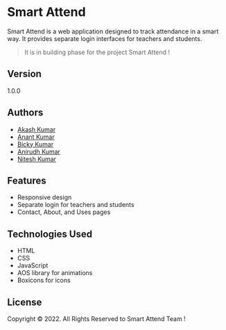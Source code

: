 # Smart Attend

Smart Attend is a web application designed to track attendance in a smart way. It provides separate login interfaces for teachers and students.

> It is in building phase for the project Smart Attend !

## Version

1.0.0

## Authors

- [Akash Kumar](https://github.com/Akashkumar9508)
- [Anant Kumar](https://github.com/Anant1004)
- [ Bicky Kumar](https://github.com/bickysrm)
- [Anirudh Kumar](https://github.com/Aniruddh0012)
- [Nitesh Kumar](https://github.com/Niteshkumar7992)

## Features

- Responsive design
- Separate login for teachers and students
- Contact, About, and Uses pages

## Technologies Used

- HTML
- CSS
- JavaScript
- AOS library for animations
- Boxicons for icons

## License

Copyright © 2022. All Rights Reserved to Smart Attend Team !
